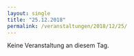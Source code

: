 ```yaml
---
layout: single
title: "25.12.2018"
permalink: /veranstaltungen/2018/12/25/
---
```


Keine Veranstaltung an diesem Tag.
